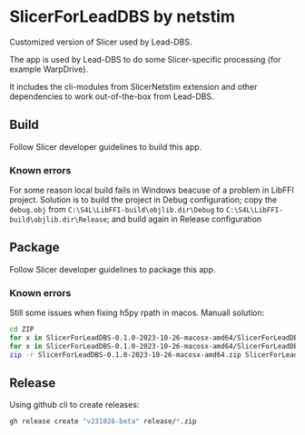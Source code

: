 SlicerForLeadDBS by netstim
================================

Customized version of Slicer used by Lead-DBS.

The app is used by Lead-DBS to do some Slicer-specific processing (for example WarpDrive).

It includes the cli-modules from SlicerNetstim extension and other dependencies to work out-of-the-box from Lead-DBS.

## Build

Follow Slicer developer guidelines to build this app.

### Known errors

For some reason local build fails in Windows beacuse of a problem in LibFFI project. Solution is to build the project in Debug configuration; copy the `debug.obj` from `C:\S4L\LibFFI-build\objlib.dir\Debug` to `C:\S4L\LibFFI-build\objlib.dir\Release`; and build again in Release configuration

## Package

Follow Slicer developer guidelines to package this app.

### Known errors

Still some issues when fixing h5py rpath in macos. Manuall solution:

```bash
cd ZIP
for x in SlicerForLeadDBS-0.1.0-2023-10-26-macosx-amd64/SlicerForLeadDBS.app/Contents/lib/Python/lib/python3.9/site-packages/h5py/*.so; do install_name_tool -change  @rpath/libhdf5_hl.200.dylib @rpath/lib/SlicerForLeadDBS-5.4/libhdf5_hl.200.dylib $x; done
for x in SlicerForLeadDBS-0.1.0-2023-10-26-macosx-amd64/SlicerForLeadDBS.app/Contents/lib/Python/lib/python3.9/site-packages/h5py/*.so; do install_name_tool -change  @rpath/libhdf5.200.dylib @rpath/lib/SlicerForLeadDBS-5.4/libhdf5.200.dylib $x; done
zip -r SlicerForLeadDBS-0.1.0-2023-10-26-macosx-amd64.zip SlicerForLeadDBS-0.1.0-2023-10-26-macosx-amd64
```

## Release

Using github cli to create releases:

```bash
gh release create "v231026-beta" release/*.zip
```